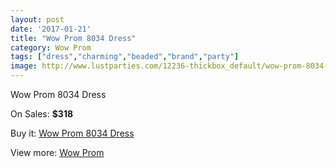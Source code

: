 ```yaml
---
layout: post
date: '2017-01-21'
title: "Wow Prom 8034 Dress"
category: Wow Prom
tags: ["dress","charming","beaded","brand","party"]
image: http://www.lustparties.com/12236-thickbox_default/wow-prom-8034-dress.jpg
---
```

Wow Prom 8034 Dress

On Sales: **$318**
<a href="https://www.lustparties.com/en/wow-prom/4446-wow-prom-8034-dress.html"><amp-img layout="responsive" width="600" height="600" src="//www.lustparties.com/12236-thickbox_default/wow-prom-8034-dress.jpg" alt="Wow Prom 8034 Dress 0" /></a>
<a href="https://www.lustparties.com/en/wow-prom/4446-wow-prom-8034-dress.html"><amp-img layout="responsive" width="600" height="600" src="//www.lustparties.com/12237-thickbox_default/wow-prom-8034-dress.jpg" alt="Wow Prom 8034 Dress 1" /></a>

Buy it: [Wow Prom 8034 Dress](https://www.lustparties.com/en/wow-prom/4446-wow-prom-8034-dress.html "Wow Prom 8034 Dress")

View more: [Wow Prom](https://www.lustparties.com/en/24-wow-prom "Wow Prom")